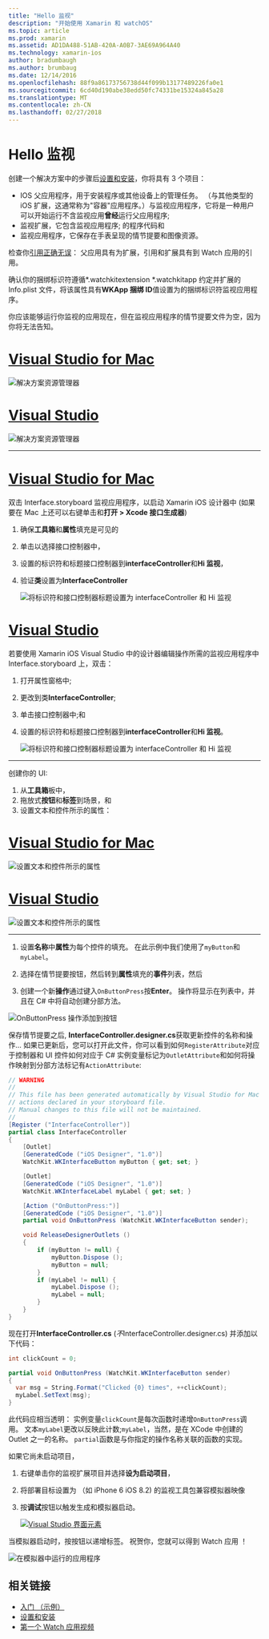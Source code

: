 ```yaml
---
title: "Hello 监视"
description: "开始使用 Xamarin 和 watchOS"
ms.topic: article
ms.prod: xamarin
ms.assetid: AD1DA488-51AB-420A-A0B7-3AE69A964A40
ms.technology: xamarin-ios
author: bradumbaugh
ms.author: brumbaug
ms.date: 12/14/2016
ms.openlocfilehash: 88f9a86173756738d44f099b13177489226fa0e1
ms.sourcegitcommit: 6cd40d190abe38edd50fc74331be15324a845a28
ms.translationtype: MT
ms.contentlocale: zh-CN
ms.lasthandoff: 02/27/2018
---
```

# <a name="hello-watch"></a>Hello 监视

创建一个解决方案中的步骤后[设置和安装](~/ios/watchos/get-started/installation.md)，你将具有 3 个项目：

- IOS 父应用程序，用于安装程序或其他设备上的管理任务。 （与其他类型的 iOS 扩展，这通常称为"容器"应用程序。）与监视应用程序，它将是一种用户可以开始运行不含监视应用**曾经**运行父应用程序;
- 监视扩展，它包含监视应用程序; 的程序代码和
- 监视应用程序，它保存在手表呈现的情节提要和图像资源。

检查你[引用正确无误](~/ios/watchos/get-started/project-references.md)： 父应用具有为扩展，引用和扩展具有到 Watch 应用的引用。

确认你的捆绑标识符遵循\*.watchkitextension \*.watchkitapp 约定并扩展的 Info.plist 文件，将该属性具有**WKApp 捆绑 ID**值设置为的捆绑标识符监视应用程序。

你应该能够运行你监视的应用现在，但在监视应用程序的情节提要文件为空，因为你将无法告知。

# <a name="visual-studio-for-mactabvsmac"></a>[Visual Studio for Mac](#tab/vsmac)

![](hello-watch-images/projectstructure.png "解决方案资源管理器")

# <a name="visual-studiotabvswin"></a>[Visual Studio](#tab/vswin)

![](hello-watch-images/vs-projectstructure.png "解决方案资源管理器")

-----

# <a name="visual-studio-for-mactabvsmac"></a>[Visual Studio for Mac](#tab/vsmac)
    
双击 Interface.storyboard 监视应用程序，以启动 Xamarin iOS 设计器中 (如果要在 Mac 上还可以右键单击和**打开 > Xcode 接口生成器**)


1.  确保**工具箱**和**属性**填充是可见的
1.  单击以选择接口控制器中，
1.  设置的标识符和标题接口控制器到**interfaceController**和**Hi 监视**，
1.  验证**类**设置为**InterfaceController**

    ![](hello-watch-images/interfacecontrollerattributes.png "将标识符和接口控制器标题设置为 interfaceController 和 Hi 监视")

# <a name="visual-studiotabvswin"></a>[Visual Studio](#tab/vswin)

若要使用 Xamarin iOS Visual Studio 中的设计器编辑操作所需的监视应用程序中 Interface.storyboard 上，双击：

1.  打开属性窗格中;
1.  更改到类**InterfaceController**;
1.  单击接口控制器中;和
1.  设置的标识符和标题接口控制器到**interfaceController**和**Hi 监视**。

    ![](hello-watch-images/vs-interfacecontrollerattributes.png "将标识符和接口控制器标题设置为 interfaceController 和 Hi 监视")

-----


创建你的 UI:

1. 从**工具箱**板中，
1. 拖放式**按钮**和**标签**到场景，和
1. 设置文本和控件所示的属性：

# <a name="visual-studio-for-mactabvsmac"></a>[Visual Studio for Mac](#tab/vsmac)

![](hello-watch-images/draganddrop.png "设置文本和控件所示的属性")

# <a name="visual-studiotabvswin"></a>[Visual Studio](#tab/vswin)

![](hello-watch-images/vs-draganddrop.png "设置文本和控件所示的属性")

-----

1. 设置**名称**中**属性**为每个控件的填充。 在此示例中我们使用了`myButton`和`myLabel`。

1. 选择在情节提要按钮，然后转到**属性**填充的**事件**列表，然后

1. 创建一个新**操作**通过键入`OnButtonPress`按**Enter**。
  操作将显示在列表中，并且在 C# 中将自动创建分部方法。

![](hello-watch-images/buttonaction.png "OnButtonPress 操作添加到按钮")

保存情节提要之后, **InterfaceController.designer.cs**获取更新控件的名称和操作... 如果已更新后，您可以打开此文件，你可以看到如何`RegisterAttribute`对应于控制器和 UI 控件如何对应于 C# 实例变量标记为`OutletAttribute`和如何将操作映射到分部方法标记有`ActionAttribute`:

```csharp
// WARNING
//
// This file has been generated automatically by Visual Studio for Mac from the outlets and
// actions declared in your storyboard file.
// Manual changes to this file will not be maintained.
//
[Register ("InterfaceController")]
partial class InterfaceController
{
    [Outlet]
    [GeneratedCode ("iOS Designer", "1.0")]
    WatchKit.WKInterfaceButton myButton { get; set; }

    [Outlet]
    [GeneratedCode ("iOS Designer", "1.0")]
    WatchKit.WKInterfaceLabel myLabel { get; set; }

    [Action ("OnButtonPress:")]
    [GeneratedCode ("iOS Designer", "1.0")]
    partial void OnButtonPress (WatchKit.WKInterfaceButton sender);

    void ReleaseDesignerOutlets ()
    {
        if (myButton != null) {
            myButton.Dispose ();
            myButton = null;
        }
        if (myLabel != null) {
            myLabel.Dispose ();
            myLabel = null;
        }
    }
}
```

现在打开**InterfaceController.cs** (*不*InterfaceController.designer.cs) 并添加以下代码：

```csharp
int clickCount = 0;

partial void OnButtonPress (WatchKit.WKInterfaceButton sender)
{
  var msg = String.Format("Clicked {0} times", ++clickCount);
  myLabel.SetText(msg);
}

```

此代码应相当透明： 实例变量`clickCount`是每次函数时递增`OnButtonPress`调用。 文本`myLabel`更改以反映此计数;`myLabel`，当然，是在 XCode 中创建的 Outlet 之一的名称。 `partial`函数是与你指定的操作名称关联的函数的实现。

如果它尚未启动项目，

1. 右键单击你的监视扩展项目并选择**设为启动项目**，

1. 将部署目标设置为 （如 iPhone 6 iOS 8.2) 的监视工具包兼容模拟器映像

1. 按**调试**按钮以触发生成和模拟器启动。

    [ ![](hello-watch-images/readytodebug-sml.png "Visual Studio 界面元素")](hello-watch-images/readytodebug.png)

当模拟器启动时，按按钮以递增标签。
祝贺你，您就可以得到 Watch 应用 ！

![](hello-watch-images/running.png "在模拟器中运行的应用程序")


## <a name="related-links"></a>相关链接

- [入门 （示例）](https://developer.xamarin.com/samples/monotouch/WatchKit/GettingStarted/)
- [设置和安装](~/ios/watchos/get-started/installation.md)
- [第一个 Watch 应用视频](http://blog.xamarin.com/your-first-watch-kit-app/)
